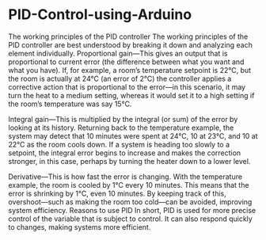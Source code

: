 # PID-Control-using-Arduino

The working principles of the PID controller The working principles of the PID controller are best understood by breaking it down and analyzing each element individually.  Proportional gain—This gives an output that is proportional to current error (the difference between what you want and what you have). If, for example, a room’s temperature setpoint is 22°C, but the room is actually at 24°C (an error of 2°C) the controller applies a corrective action that is proportional to the error—in this scenario, it may turn the heat to a medium setting, whereas it would set it to a high setting if the room’s temperature was say 15°C.  

Integral gain—This is multiplied by the integral (or sum) of the error by looking at its history. Returning back to the temperature example, the system may detect that 10 minutes were spent at 24°C, 10 at 23°C, and 10 at 22°C as the room cools down. If a system is heading too slowly to a setpoint, the integral error begins to increase and makes the correction stronger, in this case, perhaps by turning the heater down to a lower level.  

Derivative—This is how fast the error is changing. With the temperature example, the room is cooled by 1°C every 10 minutes. This means that the error is shrinking by 1°C, even 10 minutes. By keeping track of this, overshoot—such as making the room too cold—can be avoided, improving system efficiency.  Reasons to use PID In short, PID is used for more precise control of the variable that is subject to control. It can also respond quickly to changes, making systems more efficient.
